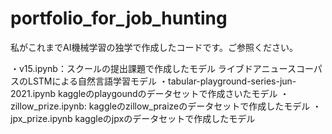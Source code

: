 # portfolio_for_job_hunting
私がこれまでAI機械学習の独学で作成したコードです。ご参照ください。

・v15.ipynb：スクールの提出課題で作成したモデル
  ライブドアニュースコーパスのLSTMによる自然言語学習モデル
・tabular-playground-series-jun-2021.ipynb
  kaggleのplaygoundのデータセットで作成さいたモデル
・zillow_prize.ipynb:
  kaggleのzillow_praizeのデータセットで作成したモデル
・jpx_prize.ipynb
  kaggleのjpxのデータセットで作成したモデル
